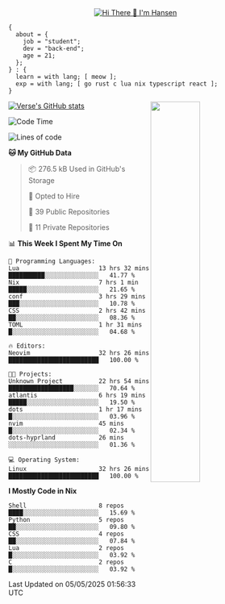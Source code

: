 <div align="center">
  <a href="https://git.io/typing-svg">
    <img src="https://readme-typing-svg.demolab.com?font=Fira+Code&pause=1000&center=true&color=FF9BCE&lines=Hi+There+👋+I'm+Hansen" alt="Hi There 👋 I'm Hansen" />
  </a>
</div>

```
{
  about = {
    job = "student";
    dev = "back-end";
    age = 21;
  };
} : {
  learn = with lang; [ meow ];
  exp = with lang; [ go rust c lua nix typescript react ];
}
```

<div>
  <div>
    <img align="right" width="44%" src="https://media4.giphy.com/media/v1.Y2lkPTc5MGI3NjExdzcyMmk1amZ3em1qdW0zbXZkYTR2YTZmY2JzODB2ZG5jNDYyMjVudiZlcD12MV9pbnRlcm5hbF9naWZfYnlfaWQmY3Q9Zw/dsRM4qPhFGUVIlVzRs/giphy.gif"/>
  </div>
  <div>
    <a href="https://github.com/sammhansen/github-readme-stats">
      <img src="https://github-readme-stats.vercel.app/api?username=sammhansen&theme=vision-friendly-dark&bg_color=00000000&hide_border=true&custom_title=%20" alt="Verse's GitHub stats"/>
    </a>
  </div>
</div>

<!--START_SECTION:waka-->
![Code Time](http://img.shields.io/badge/Code%20Time-217%20hrs%2041%20mins-blue)

![Lines of code](https://img.shields.io/badge/From%20Hello%20World%20I%27ve%20Written-440.8%20thousand%20lines%20of%20code-blue)

**🐱 My GitHub Data** 

> 📦 276.5 kB Used in GitHub's Storage 
 > 
> 💼 Opted to Hire
 > 
> 📜 39 Public Repositories 
 > 
> 🔑 11 Private Repositories 
 > 
📊 **This Week I Spent My Time On** 

```text
💬 Programming Languages: 
Lua                      13 hrs 32 mins      ██████████░░░░░░░░░░░░░░░   41.77 % 
Nix                      7 hrs 1 min         █████░░░░░░░░░░░░░░░░░░░░   21.65 % 
conf                     3 hrs 29 mins       ███░░░░░░░░░░░░░░░░░░░░░░   10.78 % 
CSS                      2 hrs 42 mins       ██░░░░░░░░░░░░░░░░░░░░░░░   08.36 % 
TOML                     1 hr 31 mins        █░░░░░░░░░░░░░░░░░░░░░░░░   04.68 % 

🔥 Editors: 
Neovim                   32 hrs 26 mins      █████████████████████████   100.00 % 

🐱‍💻 Projects: 
Unknown Project          22 hrs 54 mins      ██████████████████░░░░░░░   70.64 % 
atlantis                 6 hrs 19 mins       █████░░░░░░░░░░░░░░░░░░░░   19.50 % 
dots                     1 hr 17 mins        █░░░░░░░░░░░░░░░░░░░░░░░░   03.96 % 
nvim                     45 mins             █░░░░░░░░░░░░░░░░░░░░░░░░   02.34 % 
dots-hyprland            26 mins             ░░░░░░░░░░░░░░░░░░░░░░░░░   01.36 % 

💻 Operating System: 
Linux                    32 hrs 26 mins      █████████████████████████   100.00 % 
```

**I Mostly Code in Nix** 

```text
Shell                    8 repos             ████░░░░░░░░░░░░░░░░░░░░░   15.69 % 
Python                   5 repos             ██░░░░░░░░░░░░░░░░░░░░░░░   09.80 % 
CSS                      4 repos             ██░░░░░░░░░░░░░░░░░░░░░░░   07.84 % 
Lua                      2 repos             █░░░░░░░░░░░░░░░░░░░░░░░░   03.92 % 
C                        2 repos             █░░░░░░░░░░░░░░░░░░░░░░░░   03.92 % 
```




 Last Updated on 05/05/2025 01:56:33 UTC
<!--END_SECTION:waka-->


